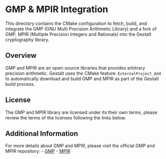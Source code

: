# GMP & MPIR Integration

This directory contains the CMake configuration to fetch, build, and integrate the GMP (GNU Multi Precision Arithmetic 
Library) and a fork of GMP, MPIR (Multiple Precision Integers and Rationals) into the Gestalt cryptography library.

## Overview

GMP and MPIR are an open-source libraries that provides arbitrary precision arithmetic. Gestalt uses the CMake feature:
`ExternalProject_Add` to automatically download and build GMP and MPIR as part of the Gestalt build process.

## License
The GMP and MPIR library are licensed under its their own terms, please review the terms of the licenses following the
links below.

## Additional Information
For more details about GMP and MPIR, please visit the official GMP and MPIR repository:
    - [GMP](https://gmplib.org)
    - [MPIR](https://github.com/wbhart/mpir)
